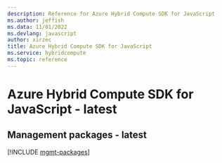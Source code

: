 ```yaml
---
description: Reference for Azure Hybrid Compute SDK for JavaScript
ms.author: jeffish
ms.data: 11/01/2022
ms.devlang: javascript
author: xirzec
title: Azure Hybrid Compute SDK for JavaScript
ms.service: hybridcompute
ms.topic: reference
---
```

# Azure Hybrid Compute SDK for JavaScript - latest

## Management packages - latest
[!INCLUDE [mgmt-packages](hybrid-compute-mgmt-index.md)]